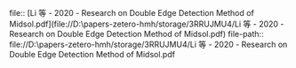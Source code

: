 file:: [Li 等 - 2020 - Research on Double Edge Detection Method of Midsol.pdf](file://D:\papers-zetero-hmh/storage/3RRUJMU4/Li 等 - 2020 - Research on Double Edge Detection Method of Midsol.pdf)
file-path:: file://D:\papers-zetero-hmh/storage/3RRUJMU4/Li 等 - 2020 - Research on Double Edge Detection Method of Midsol.pdf
